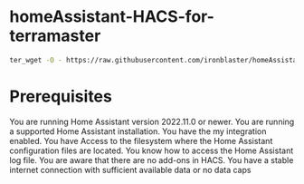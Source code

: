 # homeAssistant-HACS-for-terramaster

```bash
ter_wget -O - https://raw.githubusercontent.com/ironblaster/homeAssistant-HACS-for-terramaster/master/get | bash -
```

# Prerequisites

You are running Home Assistant version 2022.11.0 or newer.
You are running a supported Home Assistant installation.
You have the my integration enabled.
You have Access to the filesystem where the Home Assistant configuration files are located.
You know how to access the Home Assistant log file.
You are aware that there are no add-ons in HACS.
You have a stable internet connection with sufficient available data or no data caps
